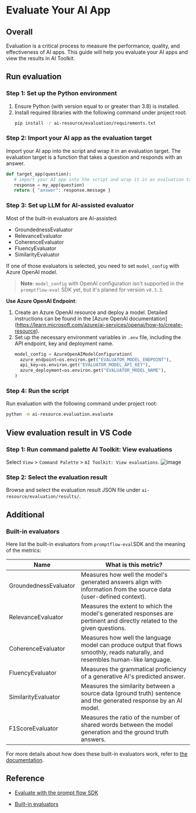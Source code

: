 # Evaluate Your AI App

## Overall

Evaluation is a critical process to measure the performance, quality, and effectiveness of AI apps. This guide will help you evaluate your AI apps and view the results in AI Toolkit.

## Run evaluation
### Step 1: Set up the Python environment

1. Ensure Python (with version equal to or greater than 3.8) is installed.
1. Install required libraries with the following command under project root:
   ```bash
   pip install -r ai-resource/evaluation/requirements.txt
   ```

### Step 2: Import your AI app as the evaluation target

Import your AI app into the script and wrap it in an evaluation target. The evaluation target is a function that takes a question and responds with an answer.

```python
def target_app(question):
   # import your AI app into the script and wrap it in an evaluation target, like:
   response = my_app(question)
   return { "answer": response.message }
```

### Step 3: Set up LLM for AI-assisted evaluator

Most of the built-in evaluators are AI-assisted:
- GroundednessEvaluator
- RelevanceEvaluator
- CoherenceEvaluator
- FluencyEvaluator
- SimilarityEvaluator

If one of those evaluators is selected, you need to set `model_config` with Azure OpenAI model.

> **Note**: `model_config` with OpenAI configuration isn't supported in the `promptflow-eval` SDK yet, but it's planed for version `v0.3.3`.
>

**Use Azure OpenAI Endpoint**:
1. Create an Azure OpenAI resource and deploy a model. Detailed instructions can be found in the [Azure OpenAI documentation] (https://learn.microsoft.com/azure/ai-services/openai/how-to/create-resource).
2. Set up the necessary environment variables in `.env` file, including the API endpoint, key and deployment name.
   ```python
   model_config = AzureOpenAIModelConfiguration(
     azure_endpoint=os.environ.get("EVALUATOR_MODEL_ENDPOINT"),
     api_key=os.environ.get("EVALUATOR_MODEL_API_KEY"),
     azure_deployment=os.environ.get("EVALUATOR_MODEL_NAME"),
   )
   ```

### Step 4: Run the script

Run evaluation with the following command under project root:
```bash
python -m ai-resource.evaluation.evaluate
```

## View evaluation result in VS Code

### Step 1: Run command palette AI Toolkit: View evaluations
Select `View` > `Command Palette` > `AI Toolkit: View evaluations`.
![image](https://github.com/user-attachments/assets/15de6c8f-e62d-40b6-a44b-a3d4be93ab62)

### Step 2: Select the evaluation result
Browse and select the evaluation result JSON file under `ai-resource/evaluation/results/`.

## Additional

### Built-in evaluators

Here list the built-in evaluators from `promptflow-eval`SDK and the meaning of the metrics:

Name | What is this metric?
| - | - 
GroundednessEvaluator| Measures how well the model's generated answers align with information from the source data (user-defined context).
RelevanceEvaluator | Measures the extent to which the model's generated responses are pertinent and directly related to the given questions.
CoherenceEvaluator | Measures how well the language model can produce output that flows smoothly, reads naturally, and resembles human-like language.
FluencyEvaluator | Measures the grammatical proficiency of a generative AI's predicted answer.
SimilarityEvaluator | Measures the similarity between a source data (ground truth) sentence and the generated response by an AI model.
F1ScoreEvaluator | Measures the ratio of the number of shared words between the model generation and the ground truth answers.

For more details about how does these built-in evaluators work, refer to [the documentation](https://learn.microsoft.com/en-us/azure/ai-studio/concepts/evaluation-metrics-built-in?tabs=warning#prompt-only-based-groundedness).

## Reference
- [Evaluate with the prompt flow SDK](https://learn.microsoft.com/en-us/azure/ai-studio/how-to/develop/flow-evaluate-sdk)
* [Built-in evaluators](https://learn.microsoft.com/en-us/azure/ai-studio/concepts/evaluation-metrics-built-in?tabs=warning#prompt-only-based-groundedness)
